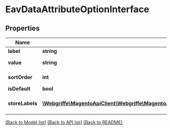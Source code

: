 # EavDataAttributeOptionInterface

## Properties
Name | Type | Description | Notes
------------ | ------------- | ------------- | -------------
**label** | **string** | Option label | 
**value** | **string** | Option value | 
**sortOrder** | **int** | Option order | [optional] 
**isDefault** | **bool** | Default | [optional] 
**storeLabels** | [**\Webgriffe\MagentoApiClient\Webgriffe\MagentoApiClient\Model\EavDataAttributeOptionLabelInterface[]**](EavDataAttributeOptionLabelInterface.md) | Option label for store scopes | [optional] 

[[Back to Model list]](../README.md#documentation-for-models) [[Back to API list]](../README.md#documentation-for-api-endpoints) [[Back to README]](../README.md)


